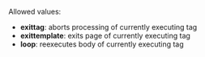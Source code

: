 Allowed values:

* **exittag**: aborts processing of currently executing tag
* **exittemplate**: exits page of currently executing tag
* **loop**: reexecutes body of currently executing tag

